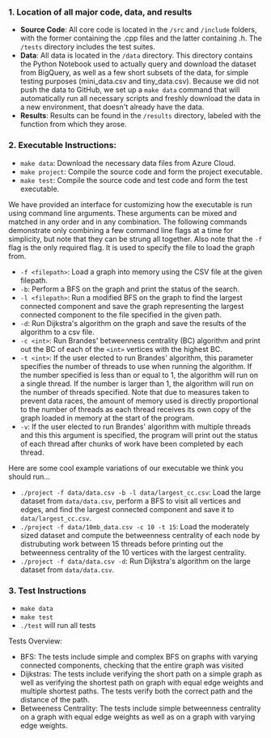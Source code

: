 
### 1. Location of all major code, data, and results

* **Source Code**: All core code is located in the `/src` and `/include` folders, with the former containing the .cpp files and the latter containing .h. The `/tests` directory includes the test suites.
* **Data**: All data is located in the `/data` directory. This directory contains the Python Notebook used to actually query and download the dataset from BigQuery, as well as a few short subsets of the data, for simple testing purposes (mini_data.csv and tiny_data.csv). Because we did not push the data to GitHub, we set up a `make data` command that will automatically run all necessary scripts and freshly download the data in a new environment, that doesn't already have the data. 
* **Results**: Results can be found in the `/results` directory, labeled with the function from which they arose. 

### 2. Executable Instructions:

* `make data`: Download the necessary data files from Azure Cloud.
* `make project`: Compile the source code and form the project executable.
* `make test`: Compile the source code and test code and form the test executable.

We have provided an interface for customizing how the executable is run using command line arguments. These arguments can be mixed and matched in any order and in any combination. The following commands demonstrate only combining a few command line flags at a time for simplicity, but note that they can be strung all together. Also note that the `-f` flag is the only required flag. It is used to specify the file to load the graph from. 
* `-f <filepath>`: Load a graph into memory using the CSV file at the given filepath. 
* `-b`: Perform a BFS on the graph and print the status of the search.
* `-l <filepath>`: Run a modified BFS on the graph to find the largest connected component and save the graph representing the largest connected component to the file specified in the given path.
* `-d`: Run Dijkstra's algorithm on the graph and save the results of the algorithm to a csv file.
* `-c <int>`: Run Brandes' betweenness centrality (BC) algorithm and print out the BC of each of the `<int>` vertices with the highest BC.
* `-t <int>`: If the user elected to run Brandes' algorithm, this parameter specifies the number of threads to use when running the algorithm. If the number specified is less than or equal to 1, the algorithm will run on a single thread. If the number is larger than 1, the algorithm will run on the number of threads specified. Note that due to measures taken to prevent data races, the amount of memory used is directly proportional to the number of threads as each thread receives its own copy of the graph loaded in memory at the start of the program. 
* `-v`: If the user elected to run Brandes' algorithm with multiple threads and this this argument is specified, the program will print out the status of each thread after chunks of work have been completed by each thread.

Here are some cool example variations of our executable we think you should run...
* `./project -f data/data.csv -b -l data/largest_cc.csv`: Load the large dataset from `data/data.csv`, perform a BFS to visit all vertices and edges, and find the largest connected component and save it to `data/largest_cc.csv`.
* `./project -f data/10mb_data.csv -c 10 -t 15`: Load the moderately sized dataset and compute the betweenness centrality of each node by distrubuting work between 15 threads before printing out the betweenness centrality of the 10 vertices with the largest centrality.
* `./project -f data/data.csv -d`: Run Dijkstra's algorithm on the large dataset from `data/data.csv`.

### 3. Test Instructions

* `make data`   
*  `make test`  
*  `./test` will run all tests  

Tests Overview:
* BFS: The tests include simple and complex BFS on graphs with varying connected components, checking that the entire graph was visited
* Dijkstras: The tests include verifying the short path on a simple graph as well as verifying the shortest path on graph with equal edge weights and multiple shortest paths. The tests verify both the correct path and the distance of the path.
* Betweeness Centrality: The tests include simple betweenness centrality on a graph with equal edge weights as well as on a graph with varying edge weights. 
